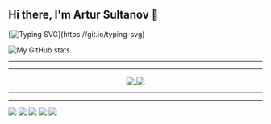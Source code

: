 ## Hi there, I'm Artur Sultanov 👋

[![Typing SVG](https://readme-typing-svg.herokuapp.com?color=%2336BCF7&lines=Welcome+to+my+github+!!)](https://git.io/typing-svg)

![My GitHub stats](https://github-readme-stats.vercel.app/api?username=Burmachine&theme=tokyonight&show_icons=true)

___
___
<div align="center">

<a href="https://github.com/Burmachine/Burmachine">
<img align="center" src="https://github-readme-stats.vercel.app/api?username=Burmachine&show_icons=true&theme=tokyonight"
</a>
  <a href="https://github.com/Burmachine/Burmachine">
  <img align="center" src="https://github-readme-stats.vercel.app/api/top-langs/?username=Burmachine&theme=tokyonight](https://github-profile-summary-cards.vercel.app/api/cards/most-commit-language?username=BurMachine&theme=tokyonight" />
</a>
</div>
  
___
___

![](https://github-profile-summary-cards.vercel.app/api/cards/profile-details?username=BurMachine&theme=tokyonight)
![](https://github-profile-summary-cards.vercel.app/api/cards/most-commit-language?username=BurMachine&theme=tokyonight)
![](https://github-profile-summary-cards.vercel.app/api/cards/repos-per-language?username=BurMachine&theme=tokyonight)
![](https://github-profile-summary-cards.vercel.app/api/cards/stats?username=BurMachine&theme=solarized_dark)
![](https://github-profile-summary-cards.vercel.app/api/cards/productive-time?username=BurMachine&theme=solarized_dark)


